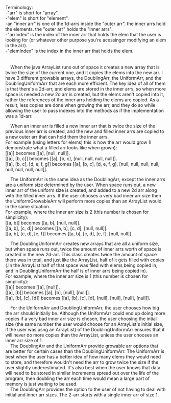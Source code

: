 Terminology:
<br/>-"arr" is short for "array".
<br/>-"elem" is short for "element".
<br/>-an "inner arr" is one of the 1d-arrs inside the "outer arr". the inner arrs hold the elements. the "outer arr" holds the "inner arrs".
<br/>-"arrIndex" is the index of the inner arr that holds the elem that the user is looking for (or whatever other purpose you're acessingor modifying an elem in the arr).
<br/>-"elemIndex" is the index in the inner arr that holds the elem.
<br/>
<br/>
<br/>
&nbsp;&nbsp;&nbsp;&nbsp;When the java ArrayList runs out of space it creates a new array that is twice the size of the current one, and it copies the elems into the new arr. I have 3 different growable arrays, the DoublingArr, the UniformArr, and the DoublingUniformArr that are each more efficient. The key idea of all of them is that there's a 2d-arr, and elems are stored in the inner arrs, so when more space is needed a new 2d arr is created, but the elems aren't copied into it, rather the references of the inner arrs holding the elems are copied. As a result, less copies are done when growing the arr, and they do so while allowing the user to pass indexes into the methods as if the implementation was a 1d-arr.<br/>

&nbsp;&nbsp;&nbsp;&nbsp;When an inner arr is filled a new inner arr that is twice the size of the previous inner arr is created, and the new and filled inner arrs are copied to a new outer arr that can hold them the inner arrs.<br/>
For example (using letters for elems) this is how the arr would grow (I demonstrate what a filled arr looks like when grown):<br/>
[[a]] becomes [[a], [null, null]].<br/>
[[a], [b, c]] becomes [[a], [b, c], [null, null, null, null]].<br/>
[[a], [b, c], [d, e, f, g]] becomes [[a], [b, c], [d, e, f, g], [null, null, null, null, null, null, null, null]].

&nbsp;&nbsp;&nbsp;&nbsp;The UniformArr is the same idea as the DoublingArr, except the inner arrs are a uniform size determined by the user. When space runs out, a new inner arr of the uniform size is created, and added to a new 2d arr along with the filled inner arrs. If the user chooses a very bad inner arr size then the UniformGrowableArr will perform more copies than an ArrayList would in the same situation.<br/>
For example, where the inner arr size is 2 (this number is chosen for simplicity):<br/>
[[a, b]] becomes [[a, b], [null, null]].<br/>
[[a, b], [c, d]] becomes [[a, b], [c, d], [null, null]].<br/>
[[a, b], [c, d], [e, f]] becomes [[a, b], [c, d], [e, f], [null, null]].<br/>

&nbsp;&nbsp;&nbsp;&nbsp;The DoublingUniformArr creates new arrays that are all a uniform size, but when space runs out, twice the amount of inner arrs worth of space is created in the new 2d-arr. This class creates twice the amount of space there was in total, and just like the ArrayList, half of it gets filled with copies (.In the ArrayList half of that space was filed with elems being copied in, and in DoublingUniformArr the half is of inner arrs being copied in).<br/>
For example, where the inner arr size is 1 (this number is chosen for simplicity):<br/>
[[a]] becomes [[a], [null]].<br/>
[[a], [b]] becomes [[a], [b], [null], [null]].<br/>
[[a], [b], [c], [d]] becomes [[a], [b], [c], [d], [null], [null], [null], [null]].

&nbsp;&nbsp;&nbsp;&nbsp;For the UniformArr and DoublingUniformArr, the user chooses how big the arr should initially be. Although the UniformArr could end up doing more copies if a very bad inner arr size is chosen, the user choosing the intial size (the same number the user would choose for an ArrayList's initial size, if the user was usng an ArrayList) of the DoublingUniformArr ensures that it will never do more copies than the ArrayList, unless the user chooses an inner arr size of 1.<br/>
&nbsp;&nbsp;&nbsp;&nbsp;The DoublingArr and the UniformArr provide growable arr options that are better for certain cases than the DoublingUniformArr. The UniformArr is best when the user has a better idea of how many elems they would need to store, and therefore wouldn't need the arr to grow twice the size if the user slightly underestimated. It's also best when the user knows that data will need to be stored in similar increments spread out over the life of the program, then doubling the arr each time would mean a large part of memory is just waiting to be used.<br/>
&nbsp;&nbsp;&nbsp;&nbsp;The DoublingArr provides the option to the user of not having to deal with initial and inner arr sizes. The 2-arr starts with a single inner arr of size 1.
